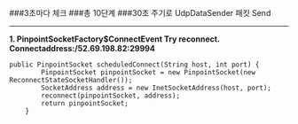 ###3초마다 체크 
###총 10단계 
###30초 주기로 UdpDataSender 패킷 Send


---


**1. PinpointSocketFactory$ConnectEvent Try reconnect. Connectaddress:/52.69.198.82:29994**
```
public PinpointSocket scheduledConnect(String host, int port) {
        PinpointSocket pinpointSocket = new PinpointSocket(new ReconnectStateSocketHandler());
        SocketAddress address = new InetSocketAddress(host, port);
        reconnect(pinpointSocket, address);
        return pinpointSocket;
    }
```